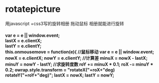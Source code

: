 # rotatepicture
用javascript +css3写的旋转相册
拖动鼠标
相册就能进行旋转
<h4>var e = e || window.event;<br/>			lastX = e.clientX;<br/>			lastY = e.clientY;	<br/>		this.onmousemove = function(e){			//鼠标移动			var e = e || window.event;			nowX = e.clientX;			nowY = e.clientY;			//计算差			minuX = nowX - lastX;			minuY = nowY - lastY;			//求旋转度数			roY += minuX * 0.1;			roX -= minuY * 0.2;			owrap.style.transform = "rotateX("+roX+"deg) rotateY("+roY+"deg)";			lastX = nowX;			lastY = nowY;</h4>
